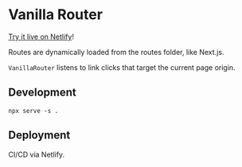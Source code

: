 # Vanilla Router

[Try it live on Netlify](https://vanilla-router-wavebeem.netlify.app/)!

Routes are dynamically loaded from the routes folder, like Next.js.

`VanillaRouter` listens to link clicks that target the current page origin.

## Development

```
npx serve -s .
```

## Deployment

CI/CD via Netlify.
